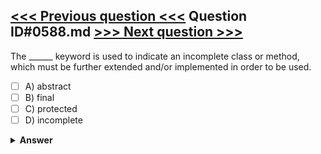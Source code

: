 [<<< Previous question <<<](0587.md)   Question ID#0588.md   [>>> Next question >>>](0589.md)
---

The ______ keyword is used to indicate an incomplete class or method, which must be further extended and/or implemented in order to be used.




- [ ] A) abstract
- [ ] B) final
- [ ] C) protected
- [ ] D) incomplete

<details><summary><b>Answer</b></summary>
<p>
  Answer: <strong>A</strong>
</p>
</details>
